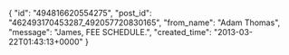  {
   "id": "494816620554275",
   "post_id": "462493170453287_492057720830165",
   "from_name": "Adam Thomas",
   "message": "James, FEE SCHEDULE.",
   "created_time": "2013-03-22T01:43:13+0000"
 }
